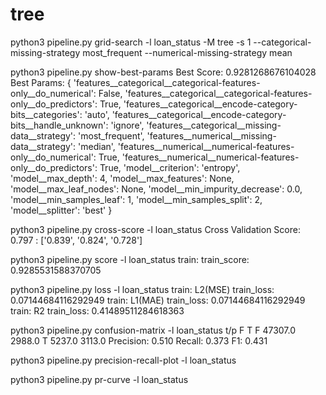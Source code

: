 # tree

python3 pipeline.py grid-search -l loan_status -M tree -s 1 --categorical-missing-strategy most_frequent --numerical-missing-strategy mean

python3 pipeline.py show-best-params
    Best Score: 0.9281268676104028
    Best Params:
    {   'features__categorical__categorical-features-only__do_numerical': False,
        'features__categorical__categorical-features-only__do_predictors': True,
        'features__categorical__encode-category-bits__categories': 'auto',
        'features__categorical__encode-category-bits__handle_unknown': 'ignore',
        'features__categorical__missing-data__strategy': 'most_frequent',
        'features__numerical__missing-data__strategy': 'median',
        'features__numerical__numerical-features-only__do_numerical': True,
        'features__numerical__numerical-features-only__do_predictors': True,
        'model__criterion': 'entropy',
        'model__max_depth': 4,
        'model__max_features': None,
        'model__max_leaf_nodes': None,
        'model__min_impurity_decrease': 0.0,
        'model__min_samples_leaf': 1,
        'model__min_samples_split': 2,
        'model__splitter': 'best'
    }

python3 pipeline.py cross-score -l loan_status
    Cross Validation Score: 0.797 : ['0.839', '0.824', '0.728']

python3 pipeline.py score -l loan_status
    train: train_score: 0.9285531588370705

python3 pipeline.py loss -l loan_status
    train: L2(MSE) train_loss: 0.07144684116292949
    train: L1(MAE) train_loss: 0.07144684116292949
    train: R2 train_loss: 0.41489511284618363

python3 pipeline.py confusion-matrix -l loan_status
        t/p      F     T 
            F 47307.0 2988.0 
            T 5237.0 3113.0 
    Precision: 0.510
    Recall:    0.373
    F1:        0.431


python3 pipeline.py precision-recall-plot -l loan_status

python3 pipeline.py pr-curve -l loan_status